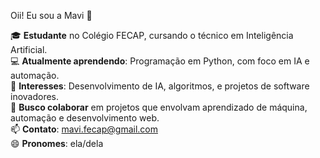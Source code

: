  Oii! Eu sou a Mavi 👋

🎓 **Estudante** no Colégio FECAP, cursando o técnico em Inteligência Artificial.  
💻 **Atualmente aprendendo**: Programação em Python, com foco em IA e automação.  
🌟 **Interesses**: Desenvolvimento de IA, algoritmos, e projetos de software inovadores.  
🤝 **Busco colaborar** em projetos que envolvam aprendizado de máquina, automação e desenvolvimento web.  
📫 **Contato**: mavi.fecap@gmail.com  
😄 **Pronomes**: ela/dela  

<!---
mavi3006/mavi3006 is a ✨ special ✨ repository because its `README.md` (this file) appears on your GitHub profile.
You can click the Preview link to take a look at your changes.
--->
